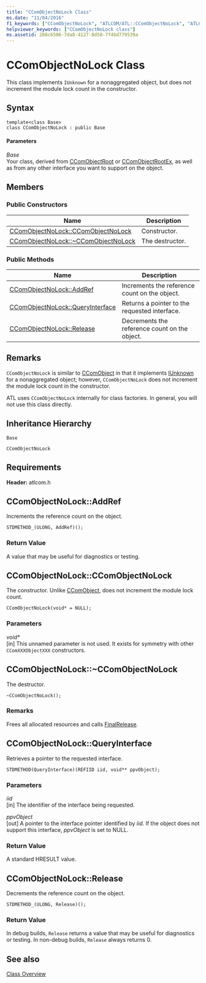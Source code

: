 ```yaml
---
title: "CComObjectNoLock Class"
ms.date: "11/04/2016"
f1_keywords: ["CComObjectNoLock", "ATLCOM/ATL::CComObjectNoLock", "ATLCOM/ATL::CComObjectNoLock::CComObjectNoLock", "ATLCOM/ATL::CComObjectNoLock::AddRef", "ATLCOM/ATL::CComObjectNoLock::QueryInterface", "ATLCOM/ATL::CComObjectNoLock::Release"]
helpviewer_keywords: ["CComObjectNoLock class"]
ms.assetid: 288c6506-7da8-4127-8d58-7f4bd779539a
---
```

# CComObjectNoLock Class

This class implements `IUnknown` for a nonaggregated object, but does not increment the module lock count in the constructor.

## Syntax

```
template<class Base>
class CComObjectNoLock : public Base
```

#### Parameters

*Base*<br/>
Your class, derived from [CComObjectRoot](../../atl/reference/ccomobjectroot-class.md) or [CComObjectRootEx](../../atl/reference/ccomobjectrootex-class.md), as well as from any other interface you want to support on the object.

## Members

### Public Constructors

|Name|Description|
|----------|-----------------|
|[CComObjectNoLock::CComObjectNoLock](#ccomobjectnolock)|Constructor.|
|[CComObjectNoLock::~CComObjectNoLock](#dtor)|The destructor.|

### Public Methods

|Name|Description|
|----------|-----------------|
|[CComObjectNoLock::AddRef](#addref)|Increments the reference count on the object.|
|[CComObjectNoLock::QueryInterface](#queryinterface)|Returns a pointer to the requested interface.|
|[CComObjectNoLock::Release](#release)|Decrements the reference count on the object.|

## Remarks

`CComObjectNoLock` is similar to [CComObject](../../atl/reference/ccomobject-class.md) in that it implements [IUnknown](/windows/win32/api/unknwn/nn-unknwn-iunknown) for a nonaggregated object; however, `CComObjectNoLock` does not increment the module lock count in the constructor.

ATL uses `CComObjectNoLock` internally for class factories. In general, you will not use this class directly.

## Inheritance Hierarchy

`Base`

`CComObjectNoLock`

## Requirements

**Header:** atlcom.h

## <a name="addref"></a>  CComObjectNoLock::AddRef

Increments the reference count on the object.

```
STDMETHOD_(ULONG, AddRef)();
```

### Return Value

A value that may be useful for diagnostics or testing.

## <a name="ccomobjectnolock"></a>  CComObjectNoLock::CComObjectNoLock

The constructor. Unlike [CComObject](../../atl/reference/ccomobject-class.md), does not increment the module lock count.

```
CComObjectNoLock(void* = NULL);
```

### Parameters

<em>void\*</em><br/>
[in] This unnamed parameter is not used. It exists for symmetry with other `CComXXXObjectXXX` constructors.

## <a name="dtor"></a>  CComObjectNoLock::~CComObjectNoLock

The destructor.

```
~CComObjectNoLock();
```

### Remarks

Frees all allocated resources and calls [FinalRelease](ccomobjectrootex-class.md#finalrelease).

## <a name="queryinterface"></a>  CComObjectNoLock::QueryInterface

Retrieves a pointer to the requested interface.

```
STDMETHOD(QueryInterface)(REFIID iid, void** ppvObject);
```

### Parameters

*iid*<br/>
[in] The identifier of the interface being requested.

*ppvObject*<br/>
[out] A pointer to the interface pointer identified by *iid*. If the object does not support this interface, *ppvObject* is set to NULL.

### Return Value

A standard HRESULT value.

## <a name="release"></a>  CComObjectNoLock::Release

Decrements the reference count on the object.

```
STDMETHOD_(ULONG, Release)();
```

### Return Value

In debug builds, `Release` returns a value that may be useful for diagnostics or testing. In non-debug builds, `Release` always returns 0.

## See also

[Class Overview](../../atl/atl-class-overview.md)
